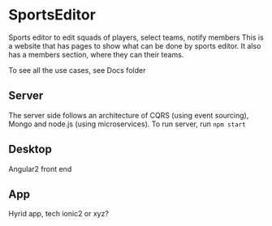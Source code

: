 # SportsEditor
Sports editor to edit squads of players, select teams, notify members
This is a website that has pages to show what can be done by sports editor.
It also has a members section, where they can their teams.

To see all the use cases, see Docs folder

## Server
The server side follows an architecture of CQRS (using event sourcing),
 Mongo and node.js (using microservices). 
 To run server, run `npm start`

## Desktop
Angular2 front end

## App
Hyrid app, tech ionic2 or xyz?






